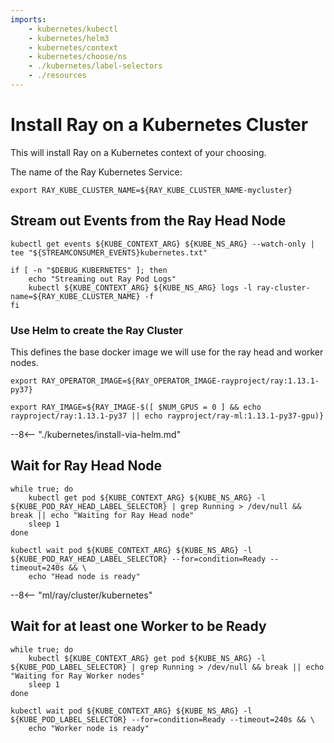 ```yaml
---
imports:
    - kubernetes/kubectl
    - kubernetes/helm3
    - kubernetes/context
    - kubernetes/choose/ns
    - ./kubernetes/label-selectors
    - ./resources
---
```


# Install Ray on a Kubernetes Cluster

This will install Ray on a Kubernetes context of your choosing.

The name of the Ray Kubernetes Service:

```shell
export RAY_KUBE_CLUSTER_NAME=${RAY_KUBE_CLUSTER_NAME-mycluster}
```

## Stream out Events from the Ray Head Node

```shell.async
kubectl get events ${KUBE_CONTEXT_ARG} ${KUBE_NS_ARG} --watch-only | tee "${STREAMCONSUMER_EVENTS}kubernetes.txt"
```

```shell.async
if [ -n "$DEBUG_KUBERNETES" ]; then
    echo "Streaming out Ray Pod Logs"
    kubectl ${KUBE_CONTEXT_ARG} ${KUBE_NS_ARG} logs -l ray-cluster-name=${RAY_KUBE_CLUSTER_NAME} -f
fi
```

### Use Helm to create the Ray Cluster

This defines the base docker image we will use for the ray head and worker nodes.

```shell
export RAY_OPERATOR_IMAGE=${RAY_OPERATOR_IMAGE-rayproject/ray:1.13.1-py37}
```

```shell
export RAY_IMAGE=${RAY_IMAGE-$([ $NUM_GPUS = 0 ] && echo rayproject/ray:1.13.1-py37 || echo rayproject/ray-ml:1.13.1-py37-gpu)}
```

--8<-- "./kubernetes/install-via-helm.md"

## Wait for Ray Head Node

```shell
while true; do
    kubectl get pod ${KUBE_CONTEXT_ARG} ${KUBE_NS_ARG} -l ${KUBE_POD_RAY_HEAD_LABEL_SELECTOR} | grep Running > /dev/null && break || echo "Waiting for Ray Head node"
    sleep 1
done

kubectl wait pod ${KUBE_CONTEXT_ARG} ${KUBE_NS_ARG} -l ${KUBE_POD_RAY_HEAD_LABEL_SELECTOR} --for=condition=Ready --timeout=240s && \
    echo "Head node is ready"
```

--8<-- "ml/ray/cluster/kubernetes"

## Wait for at least one Worker to be Ready

```shell
while true; do
    kubectl ${KUBE_CONTEXT_ARG} get pod ${KUBE_NS_ARG} -l ${KUBE_POD_LABEL_SELECTOR} | grep Running > /dev/null && break || echo "Waiting for Ray Worker nodes"
    sleep 1
done

kubectl wait pod ${KUBE_CONTEXT_ARG} ${KUBE_NS_ARG} -l ${KUBE_POD_LABEL_SELECTOR} --for=condition=Ready --timeout=240s && \
    echo "Worker node is ready"
```
